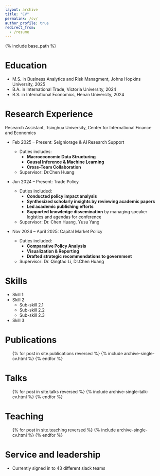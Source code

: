 ```yaml
---
layout: archive
title: "CV"
permalink: /cv/
author_profile: true
redirect_from:
  - /resume
---
```


{% include base_path %}

Education
======
* M.S. in Business Analytics and Risk Managment, Johns Hopkins University, 2025
* B.A. in International Trade, Victoria University, 2024
* B.S. in International Economics, Henan University, 2024

Research Experience
======
Research Assistant, Tsinghua University, Center for International Finance and Economics
* Feb 2025 – Present: Seigniorage & AI Research Support
  * Duties includes:
      * **Macroeconomic Data Structuring** 
      * **Causal Inference & Machine Learning**
      * **Cross-Team Collaboration** 
  * Supervisor: Dr.Chen Huang

* Jun 2024 – Present: Trade Policy
  * Duties included: 
      * **Conducted policy impact analysis** 
      * **Synthesized scholarly insights by reviewing academic papers** 
      * **Led academic publishing efforts** 
      * **Supported knowledge dissemination** by managing speaker logistics and agendas for conference
  * Supervisor: Dr. Chen Huang, Yusu Yang

* Nov 2024 – April 2025: Capital Market Policy
  * Duties included:
      * **Comparative Policy Analysis** 
      * **Visualization & Reporting** 
      * **Drafted strategic recommendations to government**
  * Supervisor: Dr. Qingtao Li, Dr.Chen Huang
  
Skills
======
* Skill 1
* Skill 2
  * Sub-skill 2.1
  * Sub-skill 2.2
  * Sub-skill 2.3
* Skill 3

Publications
======
  <ul>{% for post in site.publications reversed %}
    {% include archive-single-cv.html %}
  {% endfor %}</ul>
  
Talks
======
  <ul>{% for post in site.talks reversed %}
    {% include archive-single-talk-cv.html  %}
  {% endfor %}</ul>
  
Teaching
======
  <ul>{% for post in site.teaching reversed %}
    {% include archive-single-cv.html %}
  {% endfor %}</ul>
  
Service and leadership
======
* Currently signed in to 43 different slack teams
